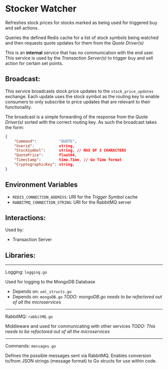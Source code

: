# Stocker Watcher

Refreshes stock prices for stocks marked as being used for triggered buy and sell actions.

Queries the defined Redis cache for a list of stock symbols being watched and then requests quote updates for them from the *Quote Driver(s)*

This is an **internal** service that has no communication with the end user. This service is used by the *Transaction Server(s)* to trigger buy and sell action for certain set points.

## Broadcast:

This service broadcasts stock price updates to the `stock_price_updates` exchange. Each update uses the stock symbol as the routing key to enable consumers to only subscribe to price updates that are relevant to their functionality.

The broadcast is a simple forwarding of the response from the *Quote Driver(s)* sorted with the correct routing key. As such the broadcast takes the form:

```json
{
    "Command":          "QUOTE",
    "Userid":           string,
    "StockSymbol":      string, // MAX OF 3 CHARACTERS
    "QuotePrice":       float64,
    "Timestamp":        time.Time, // Go Time format
    "CryptographicKey": string,
}
```

## Environment Variables
- `REDIS_CONNECTION_ADDRESS`: URI for the *Trigger Symbol* cache
- `RABBITMQ_CONNECTION_STRING`: URI for the RabbitMQ server

## Interactions:
Used by:
- Transaction Server

## Libraries:
---
Logging: `logging.go`

Used for logging to the MongoDB Database
- Depends on: `xml_structs.go`
- Depends on: `mongoDB.go`
*TODO: mongoDB.go needs to be refactored out of all the microservices*

---
RabbitMQ: `rabbitMQ.go`

Middleware and used for communicating with other services
*TODO: This needs to be refactored out of all the microservices*

---
Commands: `messages.go`

Defines the possible messages sent via RabbitMQ. Enables conversion to/from JSON strings (message format) to Go structs for use within code.
